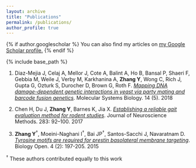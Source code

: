 ```yaml
---
layout: archive
title: "Publications"
permalink: /publications/
author_profile: true
---
```


{% if author.googlescholar %}
  You can also find my articles on <u><a href="{{author.googlescholar}}">my Google Scholar profile</a>.</u>
{% endif %}

{% include base_path %}



1.	Diaz-Mejia J, Celaj A, Mellor J, Cote A, Balint A, Ho B, Bansal P, Shaeri F, Gebbia M, Weile J, Verby M, Karkhanina A, **Zhang Y**, Wong C, Rich J, Gupta G, Ozturk S, Durocher D, Brown G, Roth F. [*Mapping DNA damage-dependent genetic interactions in yeast via party mating and barcode fusion genetics*](https://www.embopress.org/doi/full/10.15252/msb.20177985). Molecular Systems Biology. 14 (5). 2018

2.	Chen H, Du J, **Zhang Y**, Barnes K, Jia X. [*Establishing a reliable gait evaluation method for rodent studies*](https://www.sciencedirect.com/science/article/pii/S016502701730081X). Journal of Neuroscience Methods. 283: 92–100. 2017

3.	**Zhang Y**<sup>†</sup>, Moeini-Naghani I<sup>†</sup>, Bai JP<sup>†</sup>, Santos-Sacchi J, Navaratnam D. [*Tyrosine motifs are required for prestin basolateral membrane targeting*](https://bio.biologists.org/content/4/2/197.short). Biology Open. 4 (2): 197-205. 2015

<sup>†</sup> These authors contributed equally to this work
